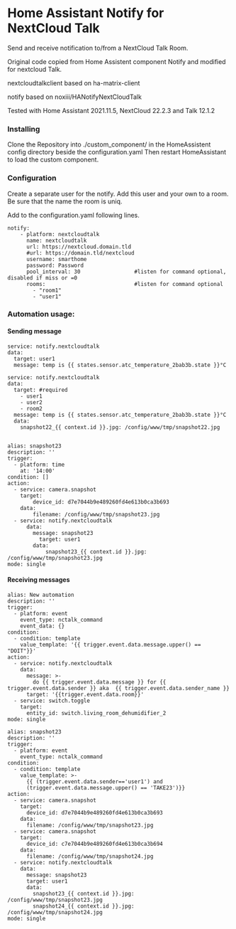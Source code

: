 # Home Assistant Notify for NextCloud Talk

Send and receive notification to/from a NextCloud Talk Room.

Original code copied from Home Assistent component Notify and modified for nextcloud Talk.

nextcloudtalkclient based on ha-matrix-client

notify based on noxiii/HANotifyNextCloudTalk

Tested with Home Assistant 2021.11.5, NextCloud 22.2.3 and Talk 12.1.2

### Installing

Clone the Repository into ./custom_component/ in the HomeAssistent config directory beside the configuration.yaml
Then restart HomeAssistant to load the custom component.

### Configuration

Create a separate user for the notify. Add this user and your own to a room. Be sure that the name the room is uniq.

Add to the configuration.yaml following lines.


```
notify:
    - platform: nextcloudtalk
      name: nextcloudtalk
      url: https://nextcloud.domain.tld
      #url: https://domain.tld/nextcloud
      username: smarthome 
      password: Password
      pool_interval: 30                 #listen for command optional, disabled if miss or =0
      rooms:                            #listen for command optional
        - "room1"
        - "user1"
```        
### Automation usage:

#### Sending message
```
service: notify.nextcloudtalk
data:
  target: user1
  message: temp is {{ states.sensor.atc_temperature_2bab3b.state }}°C
```  

```
service: notify.nextcloudtalk
data:
  target: #required
    - user1
    - user2
    - room2
  message: temp is {{ states.sensor.atc_temperature_2bab3b.state }}°C
  data:
    snapshot22_{{ context.id }}.jpg: /config/www/tmp/snapshot22.jpg
```  
```  

alias: snapshot23
description: ''
trigger:
  - platform: time
    at: '14:00'
condition: []
action:
  - service: camera.snapshot
    target:
        device_id: d7e7044b9e489260fd4e613b0ca3b693
    data:
        filename: /config/www/tmp/snapshot23.jpg
  - service: notify.nextcloudtalk
      data:
        message: snapshot23
          target: user1
        data:
            snapshot23_{{ context.id }}.jpg: /config/www/tmp/snapshot23.jpg
mode: single
```


#### Receiving messages  
```
alias: New automation
description: ''
trigger:
  - platform: event
    event_type: nctalk_command
    event_data: {}
condition:
  - condition: template
    value_template: '{{ trigger.event.data.message.upper() == "DOIT"}}'
action:
  - service: notify.nextcloudtalk
    data:
      message: >-
        do {{ trigger.event.data.message }} for {{ trigger.event.data.sender }} aka  {{ trigger.event.data.sender_name }}
      target: '{{trigger.event.data.room}}'
  - service: switch.toggle
    target:
      entity_id: switch.living_room_dehumidifier_2
mode: single

```

```
alias: snapshot23
description: ''
trigger:
  - platform: event
    event_type: nctalk_command
condition:
  - condition: template
    value_template: >-
      {{ (trigger.event.data.sender=='user1') and 
      (trigger.event.data.message.upper() == 'TAKE23')}}
action:
  - service: camera.snapshot
    target:
      device_id: d7e7044b9e489260fd4e613b0ca3b693
    data:
      filename: /config/www/tmp/snapshot23.jpg
  - service: camera.snapshot
    target:
      device_id: c7e7044b9e489260fd4e613b0ca3b694
    data:
      filename: /config/www/tmp/snapshot24.jpg
  - service: notify.nextcloudtalk
    data:
      message: snapshot23
      target: user1
      data:
        snapshot23_{{ context.id }}.jpg: /config/www/tmp/snapshot23.jpg
        snapshot24_{{ context.id }}.jpg: /config/www/tmp/snapshot24.jpg
mode: single
```

